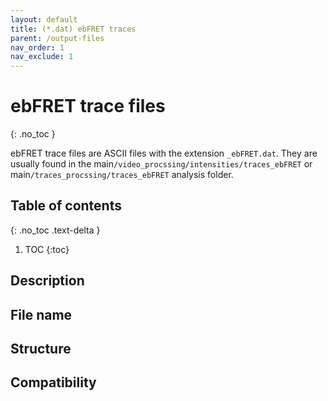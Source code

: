 ```yaml
---
layout: default
title: (*.dat) ebFRET traces
parent: /output-files
nav_order: 1
nav_exclude: 1
---
```



# ebFRET trace files
{: .no_toc }

ebFRET trace files are ASCII files with the extension `_ebFRET.dat`. They are usually found in the main`/video_procssing/intensities/traces_ebFRET` or main`/traces_procssing/traces_ebFRET` analysis folder.

## Table of contents
{: .no_toc .text-delta }

1. TOC
{:toc}

## Description

## File name

## Structure

## Compatibility
